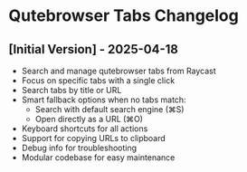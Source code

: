 # Qutebrowser Tabs Changelog

## [Initial Version] - 2025-04-18

- Search and manage qutebrowser tabs from Raycast
- Focus on specific tabs with a single click
- Search tabs by title or URL
- Smart fallback options when no tabs match:
  - Search with default search engine (⌘S)
  - Open directly as a URL (⌘O)
- Keyboard shortcuts for all actions
- Support for copying URLs to clipboard
- Debug info for troubleshooting
- Modular codebase for easy maintenance